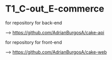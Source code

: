 # T1_C-out_E-commerce

for repository for back-end

--> https://github.com/AdrianBurgosA/cake-api

for repository for front-end

--> https://github.com/AdrianBurgosA/cake-web
